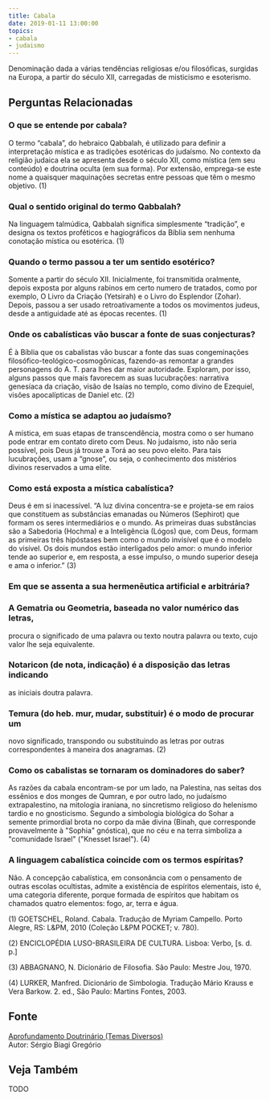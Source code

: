 ```yaml
---
title: Cabala
date: 2019-01-11 13:00:00
topics: 
- cabala
- judaismo
---
```


Denominação dada a várias tendências religiosas e/ou filosóficas, surgidas na
Europa, a partir do século XII, carregadas de misticismo e esoterismo.

## Perguntas Relacionadas

### O que se entende por cabala?
O termo “cabala”, do hebraico Qabbalah, é utilizado para definir a
interpretação mística e as tradições esotéricas do judaísmo. No contexto
da religião judaica ela se apresenta desde o século XII, como mística
(em seu conteúdo) e doutrina oculta (em sua forma). Por extensão,
emprega-se este nome a quaisquer maquinações secretas entre pessoas que
têm o mesmo objetivo. (1)

### Qual o sentido original do termo Qabbalah?
Na linguagem talmúdica, Qabbalah significa simplesmente “tradição”, e
designa os textos proféticos e hagiográficos da Bíblia sem nenhuma
conotação mística ou esotérica. (1)

### Quando o termo passou a ter um sentido esotérico?
Somente a partir do século XII. Inicialmente, foi transmitida oralmente,
depois exposta por alguns rabinos em certo numero de tratados, como por
exemplo, O Livro da Criação (Yetsirah) e o Livro do Esplendor
(Zohar). Depois, passou a ser usado retroativamente a todos os
movimentos judeus, desde a antiguidade até as épocas recentes. (1)

### Onde os cabalísticas vão buscar a fonte de suas conjecturas?
É à Bíblia que os cabalistas vão buscar a fonte das suas congeminações
filosófico-teológico-cosmogônicas, fazendo-as remontar a grandes
personagens do A. T. para lhes dar maior autoridade. Exploram, por isso,
alguns passos que mais favorecem as suas lucubrações: narrativa
genesíaca da criação, visão de Isaías no templo, como divino de
Ezequiel, visões apocalípticas de Daniel etc. (2)

### Como a mística se adaptou ao judaísmo?
A mística, em suas etapas de transcendência, mostra como o ser humano
pode entrar em contato direto com Deus. No judaísmo, isto não seria
possível, pois Deus já trouxe a Torá ao seu povo eleito. Para tais
lucubrações, usam a “gnose”, ou seja, o conhecimento dos mistérios
divinos reservados a uma elite.

### Como está exposta a mística cabalística?
Deus é em si inacessível. “A luz divina concentra-se e projeta-se em
raios que constituem as substâncias emanadas ou Números (Sephirot)
que formam os seres intermediários e o mundo. As primeiras duas
substâncias são a Sabedoria (Hochma) e a Inteligência (Lógos) que,
com Deus, formam as primeiras três hipóstases bem como o mundo invisível
que é o modelo do visível. Os dois mundos estão interligados pelo amor:
o mundo inferior tende ao superior e, em resposta, a esse impulso, o
mundo superior deseja e ama o inferior.” (3)

### Em que se assenta a sua hermenêutica artificial e arbitrária?
### A Gematria ou Geometria, baseada no valor numérico das letras,
procura o significado de uma palavra ou texto noutra palavra ou texto,
cujo valor lhe seja equivalente.
### Notaricon (de nota, indicação) é a disposição das letras indicando
as iniciais doutra palavra.
### Temura (do heb. mur, mudar, substituir) é o modo de procurar um
novo significado, transpondo ou substituindo as letras por outras
correspondentes à maneira dos anagramas. (2)

### Como os cabalistas se tornaram os dominadores do saber?
As razões da cabala encontram-se por um lado, na Palestina, nas seitas
dos essênios e dos monges de Qumran, e por outro lado, no judaísmo
extrapalestino, na mitologia iraniana, no sincretismo religioso do
helenismo tardio e no gnosticismo. Segundo a simbologia biológica do
Sohar a semente primordial brota no corpo da mãe divina (Binah, que
corresponde provavelmente à "Sophia" gnóstica), que no céu e na terra
simboliza a "comunidade Israel" ("Knesset Israel"). (4)

### A linguagem cabalística coincide com os termos espíritas?
Não. A concepção cabalística, em consonância com o pensamento de outras
escolas ocultistas, admite a existência de espíritos elementais, isto
é, uma categoria diferente, porque formada de espíritos que habitam os
chamados quatro elementos: fogo, ar, terra e água.


(1) GOETSCHEL, Roland. Cabala. Tradução de Myriam Campello. Porto
Alegre, RS: L&PM, 2010 (Coleção L&PM POCKET; v. 780).

(2) ENCICLOPÉDIA LUSO-BRASILEIRA DE CULTURA. Lisboa: Verbo, \[s. d. p.\]

(3) ABBAGNANO, N. Dicionário de Filosofia. São Paulo: Mestre Jou,
1970.

(4) LURKER, Manfred. Dicionário de Simbologia. Tradução Mário Krauss e
Vera Barkow. 2. ed., São Paulo: Martins Fontes, 2003.

## Fonte
[Aprofundamento Doutrinário (Temas Diversos)](https://sites.google.com/view/aprofundamentodoutrinario/cabala)  
Autor: Sérgio Biagi Gregório


## Veja Também
TODO

